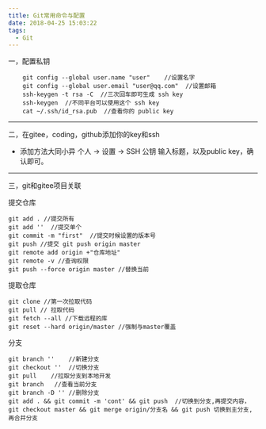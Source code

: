 ```yaml
---
title: Git常用命令与配置
date: 2018-04-25 15:03:22
tags:
  - Git
---
```



一，配置私钥

```
    git config --global user.name "user"    //设置名字
    git config --global user.email "user@qq.com"  //设置邮箱  
    ssh-keygen -t rsa -C  //三次回车即可生成 ssh key
    ssh-keygen  //不同平台可以使用这个 ssh key
    cat ~/.ssh/id_rsa.pub  //查看你的 public key
```

   
----------
二，在gitee，coding，github添加你的key和ssh

 - 添加方法大同小异 个人 -> 设置 -> SSH 公钥 输入标题，以及public key，确认即可。

----------


三，git和gitee项目关联

  提交仓库

```
git add . //提交所有 
git add ''  //提交单个
git commit -m "first"  //提交时候设置的版本号
git push //提交 git push origin master
git remote add origin +"仓库地址"
git remote -v //查询权限
git push --force origin master //替换当前
```

    

  提取仓库

    
```
git clone //第一次拉取代码
git pull // 拉取代码 
git fetch --all //下载远程的库
git reset --hard origin/master //强制与master覆盖
```

  分支

```
git branch ''    //新建分支
git checkout ''  //切换分支
git pull    //拉取分支到本地开发
git branch   //查看当前分支
git branch -D '' //删除分支
git add . && git commit -m 'cont' && git push  //切换到分支,再提交内容，
git checkout master && git merge origin/分支名 && git push 切换到主分支,再合并分支
```
    